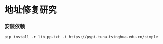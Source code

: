 # 地址修复研究

### 安装依赖

```shell
pip install -r lib_pp.txt -i https://pypi.tuna.tsinghua.edu.cn/simple 
```


